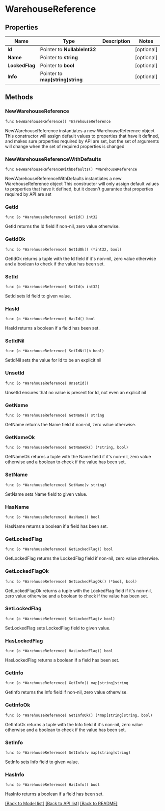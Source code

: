 # WarehouseReference

## Properties

Name | Type | Description | Notes
------------ | ------------- | ------------- | -------------
**Id** | Pointer to **NullableInt32** |  | [optional] 
**Name** | Pointer to **string** |  | [optional] 
**LockedFlag** | Pointer to **bool** |  | [optional] 
**Info** | Pointer to **map[string]string** |  | [optional] 

## Methods

### NewWarehouseReference

`func NewWarehouseReference() *WarehouseReference`

NewWarehouseReference instantiates a new WarehouseReference object
This constructor will assign default values to properties that have it defined,
and makes sure properties required by API are set, but the set of arguments
will change when the set of required properties is changed

### NewWarehouseReferenceWithDefaults

`func NewWarehouseReferenceWithDefaults() *WarehouseReference`

NewWarehouseReferenceWithDefaults instantiates a new WarehouseReference object
This constructor will only assign default values to properties that have it defined,
but it doesn't guarantee that properties required by API are set

### GetId

`func (o *WarehouseReference) GetId() int32`

GetId returns the Id field if non-nil, zero value otherwise.

### GetIdOk

`func (o *WarehouseReference) GetIdOk() (*int32, bool)`

GetIdOk returns a tuple with the Id field if it's non-nil, zero value otherwise
and a boolean to check if the value has been set.

### SetId

`func (o *WarehouseReference) SetId(v int32)`

SetId sets Id field to given value.

### HasId

`func (o *WarehouseReference) HasId() bool`

HasId returns a boolean if a field has been set.

### SetIdNil

`func (o *WarehouseReference) SetIdNil(b bool)`

 SetIdNil sets the value for Id to be an explicit nil

### UnsetId
`func (o *WarehouseReference) UnsetId()`

UnsetId ensures that no value is present for Id, not even an explicit nil
### GetName

`func (o *WarehouseReference) GetName() string`

GetName returns the Name field if non-nil, zero value otherwise.

### GetNameOk

`func (o *WarehouseReference) GetNameOk() (*string, bool)`

GetNameOk returns a tuple with the Name field if it's non-nil, zero value otherwise
and a boolean to check if the value has been set.

### SetName

`func (o *WarehouseReference) SetName(v string)`

SetName sets Name field to given value.

### HasName

`func (o *WarehouseReference) HasName() bool`

HasName returns a boolean if a field has been set.

### GetLockedFlag

`func (o *WarehouseReference) GetLockedFlag() bool`

GetLockedFlag returns the LockedFlag field if non-nil, zero value otherwise.

### GetLockedFlagOk

`func (o *WarehouseReference) GetLockedFlagOk() (*bool, bool)`

GetLockedFlagOk returns a tuple with the LockedFlag field if it's non-nil, zero value otherwise
and a boolean to check if the value has been set.

### SetLockedFlag

`func (o *WarehouseReference) SetLockedFlag(v bool)`

SetLockedFlag sets LockedFlag field to given value.

### HasLockedFlag

`func (o *WarehouseReference) HasLockedFlag() bool`

HasLockedFlag returns a boolean if a field has been set.

### GetInfo

`func (o *WarehouseReference) GetInfo() map[string]string`

GetInfo returns the Info field if non-nil, zero value otherwise.

### GetInfoOk

`func (o *WarehouseReference) GetInfoOk() (*map[string]string, bool)`

GetInfoOk returns a tuple with the Info field if it's non-nil, zero value otherwise
and a boolean to check if the value has been set.

### SetInfo

`func (o *WarehouseReference) SetInfo(v map[string]string)`

SetInfo sets Info field to given value.

### HasInfo

`func (o *WarehouseReference) HasInfo() bool`

HasInfo returns a boolean if a field has been set.


[[Back to Model list]](../README.md#documentation-for-models) [[Back to API list]](../README.md#documentation-for-api-endpoints) [[Back to README]](../README.md)


